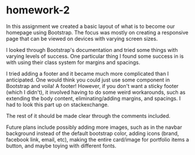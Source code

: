 # homework-2

In this assignment we created a basic layout of what is to become our homepage using Bootstrap.  The focus was mostly on creating a responsive page that can be viewed on devices with varying screen sizes.

I looked through Bootstrap's documentation and tried some things with varying levels of success.  One particular thing I found some success in is with using their class system for margins and spacings.

I tried adding a footer and it became much more complicated than I anticipated.  One would think you could just use some component in Bootstrap and voila!  A footer!  However, if you don't want a sticky footer (which I didn't), it involved having to do some weird workarounds, such as extending the body content, eliminating/adding margins, and spacings.  I had to look this part up on stackexchange.

The rest of it should be made clear through the comments included.

Future plans include possibly adding more images, such as in the navbar background instead of the default bootstrap color, adding icons (brand, facebook link, email, etc), making the entire card/image for portfolio items a button, and maybe toying with different fonts.